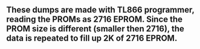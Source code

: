 ## These dumps are made with TL866 programmer, reading the PROMs as 2716 EPROM. Since the PROM size is different (smaller then 2716), the data is repeated to fill up 2K of 2716 EPROM.
